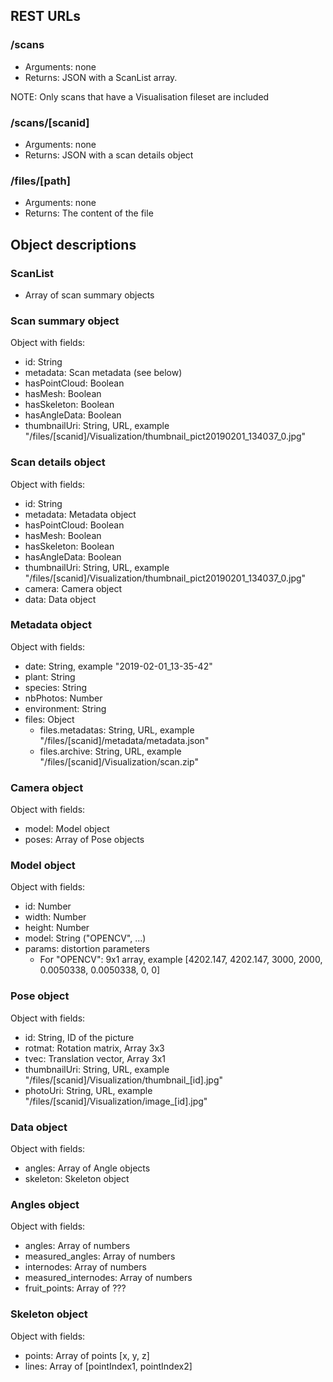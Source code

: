 ## REST URLs

### /scans
* Arguments: none
* Returns: JSON with a ScanList array.

NOTE: Only scans that have a Visualisation fileset are included 


### /scans/\[scanid\]
* Arguments: none
* Returns: JSON with a scan details object   


### /files/\[path\]
* Arguments: none
* Returns: The content of the file  

## Object descriptions

### ScanList
* Array of scan summary objects


### Scan summary object
Object with fields:
* id: String
* metadata: Scan metadata (see below)
* hasPointCloud: Boolean
* hasMesh: Boolean
* hasSkeleton: Boolean
* hasAngleData: Boolean
* thumbnailUri: String, URL, example "/files/\[scanid\]/Visualization/thumbnail_pict20190201_134037_0.jpg"


### Scan details object
Object with fields:
* id: String
* metadata: Metadata object
* hasPointCloud: Boolean
* hasMesh: Boolean
* hasSkeleton: Boolean
* hasAngleData: Boolean
* thumbnailUri: String, URL, example "/files/\[scanid\]/Visualization/thumbnail_pict20190201_134037_0.jpg"
* camera: Camera object
* data: Data object


### Metadata object
Object with fields:
* date: String, example "2019-02-01_13-35-42"
* plant: String
* species: String
* nbPhotos: Number
* environment: String
* files: Object
    * files.metadatas: String, URL, example "/files/\[scanid\]/metadata/metadata.json"
    * files.archive: String, URL, example "/files/\[scanid\]/Visualization/scan.zip"


### Camera object
Object with fields:
* model: Model object
* poses: Array of Pose objects


### Model object
Object with fields:
* id: Number
* width: Number
* height: Number
* model: String ("OPENCV", ...)
* params: distortion parameters
    * For "OPENCV": 9x1 array, example [4202.147, 4202.147, 3000, 2000, 0.0050338, 0.0050338, 0, 0]


### Pose object
Object with fields:
* id: String, ID of the picture
* rotmat: Rotation matrix, Array 3x3
* tvec: Translation vector, Array 3x1
* thumbnailUri: String, URL, example "/files/\[scanid\]/Visualization/thumbnail_\[id\].jpg"
* photoUri: String, URL, example "/files/\[scanid\]/Visualization/image_\[id\].jpg"


### Data object
Object with fields:
* angles: Array of Angle objects
* skeleton: Skeleton object


### Angles object
Object with fields:
* angles: Array of numbers
* measured_angles: Array of numbers
* internodes: Array of numbers
* measured_internodes: Array of numbers
* fruit_points: Array of ???


### Skeleton object
Object with fields:
* points: Array of points [x, y, z]
* lines: Array of [pointIndex1, pointIndex2]



